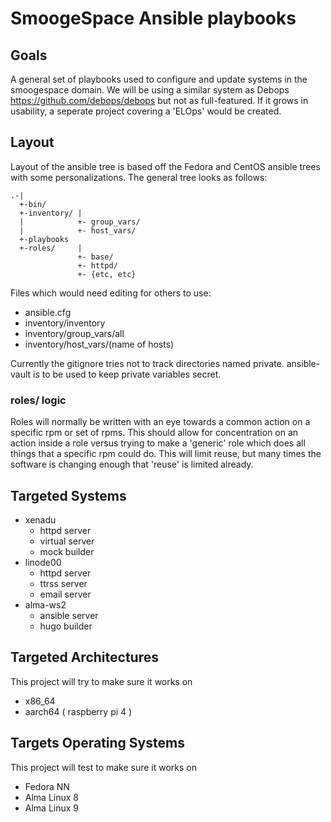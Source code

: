 # SmoogeSpace Ansible playbooks

## Goals

A general set of playbooks used to configure and update systems in the
smoogespace domain. We will be using a similar system as Debops
<https://github.com/debops/debops> but not as full-featured. If it grows
in usability, a seperate project covering a 'ELOps' would be created.

## Layout

Layout of the ansible tree is based off the Fedora and CentOS ansible
trees with some personalizations. The general tree looks as follows:

```text
.-|
  +-bin/
  +-inventory/ |
  |            +- group_vars/
  |            +- host_vars/
  +-playbooks
  +-roles/     |
               +- base/
               +- httpd/
               +- {etc, etc}
```

Files which would need editing for others to use:

* ansible.cfg
* inventory/inventory
* inventory/group_vars/all
* inventory/host_vars/(name of hosts)

Currently the gitignore tries not to track directories named
private. ansible-vault is to be used to keep private variables secret.

### roles/ logic

Roles will normally be written with an eye towards a common action on a
specific rpm or set of rpms. This should allow for concentration on an
action inside a role versus trying to make a 'generic' role which does
all things that a specific rpm could do. This will limit reuse, but many
times the software is changing enough that 'reuse' is limited already.

## Targeted Systems

* xenadu
  * httpd server
  * virtual server
  * mock builder
* linode00
  * httpd server
  * ttrss server
  * email server
* alma-ws2
  * ansible server
  * hugo builder

## Targeted Architectures

This project will try to make sure it works on

* x86_64
* aarch64 ( raspberry pi 4 )

## Targets Operating Systems

This project will test to make sure it works on

* Fedora NN
* Alma Linux 8
* Alma Linux 9

